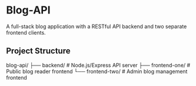 # Blog-API

A full-stack blog application with a RESTful API backend and two separate frontend clients.

## Project Structure

blog-api/
├── backend/ # Node.js/Express API server
├── frontend-one/ # Public blog reader frontend
└── frontend-two/ # Admin blog management frontend
